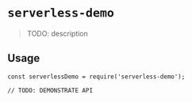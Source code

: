# `serverless-demo`

> TODO: description

## Usage

```
const serverlessDemo = require('serverless-demo');

// TODO: DEMONSTRATE API
```
